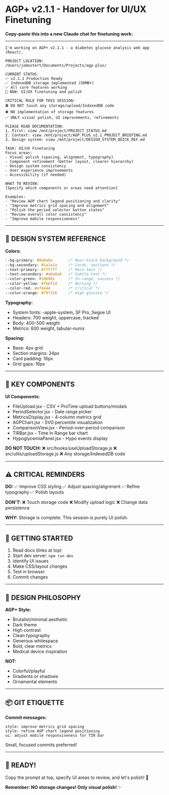 # AGP+ v2.1.1 - Handover for UI/UX Finetuning

**Copy-paste this into a new Claude chat for finetuning work:**

---

```
I'm working on AGP+ v2.1.1 - a diabetes glucose analysis web app (React).

PROJECT LOCATION:
/Users/jomostert/Documents/Projects/agp-plus/

CURRENT STATUS:
✅ v2.1.1 Production Ready
✅ IndexedDB storage implemented (50MB+)
✅ All core features working
🎯 NOW: UI/UX finetuning and polish

CRITICAL RULE FOR THIS SESSION:
⛔ DO NOT touch any storage/upload/IndexedDB code
⛔ NO implementation of storage features
✅ ONLY visual polish, UI improvements, refinements

PLEASE READ DOCUMENTATION:
1. First: view /mnt/project/PROJECT_STATUS.md
2. Context: view /mnt/project/AGP_PLUS_v2.1_PROJECT_BRIEFING.md
3. Design system: view /mnt/project/DESIGN_SYSTEM_QUICK_REF.md

TASK: UI/UX Finetuning
Focus areas:
- Visual polish (spacing, alignment, typography)
- Component refinement (better layout, clearer hierarchy)
- Design system consistency
- User experience improvements
- Accessibility (if needed)

WHAT TO REVIEW:
[Specify which components or areas need attention]

Examples:
- "Review AGP chart legend positioning and clarity"
- "Improve metrics grid spacing and alignment"  
- "Polish the period selector button states"
- "Review overall color consistency"
- "Improve mobile responsiveness"
```

---

## 🎨 DESIGN SYSTEM REFERENCE

**Colors:**
```css
--bg-primary: #0a0a0a       /* Near-black background */
--bg-secondary: #1a1a1a     /* Cards, sections */
--text-primary: #ffffff     /* Main text */
--text-secondary: #a0a0a0   /* Subtle text */
--color-green: #10b981      /* In-range, success */
--color-yellow: #fbbf24     /* Warning */
--color-red: #ef4444        /* Critical */
--color-orange: #f97316     /* High glucose */
```

**Typography:**
- System fonts: -apple-system, SF Pro, Segoe UI
- Headers: 700 weight, uppercase, tracked
- Body: 400-500 weight
- Metrics: 600 weight, tabular-nums

**Spacing:**
- Base: 4px grid
- Section margins: 24px
- Card padding: 16px
- Grid gaps: 16px

---

## 📁 KEY COMPONENTS

**UI Components:**
- FileUpload.jsx - CSV + ProTime upload buttons/modals
- PeriodSelector.jsx - Date range picker
- MetricsDisplay.jsx - 4-column metrics grid
- AGPChart.jsx - SVG percentile visualization
- ComparisonView.jsx - Period-over-period comparison
- TIRBar.jsx - Time In Range bar chart
- HypoglycemiaPanel.jsx - Hypo events display

**DO NOT TOUCH:**
❌ src/hooks/useUploadStorage.js
❌ src/utils/uploadStorage.js
❌ Any storage/IndexedDB code

---

## ⚠️ CRITICAL REMINDERS

**DO:**
✅ Improve CSS styling
✅ Adjust spacing/alignment
✅ Refine typography
✅ Polish layouts

**DON'T:**
❌ Touch storage code
❌ Modify upload logic
❌ Change data persistence

**WHY:** Storage is complete. This session is purely UI polish.

---

## 🚀 GETTING STARTED

1. Read docs (links at top)
2. Start dev server: `npm run dev` 
3. Identify UI issues
4. Make CSS/layout changes
5. Test in browser
6. Commit changes

---

## 🎨 DESIGN PHILOSOPHY

**AGP+ Style:**
- Brutalist/minimal aesthetic
- Dark theme
- High contrast
- Clean typography
- Generous whitespace
- Bold, clear metrics
- Medical device inspiration

**NOT:**
- Colorful/playful
- Gradients or shadows
- Ornamental elements

---

## 📦 GIT ETIQUETTE

**Commit messages:**
```
style: improve metrics grid spacing
style: refine AGP chart legend positioning
ui: adjust mobile responsiveness for TIR bar
```

Small, focused commits preferred!

---

## 🎯 READY!

Copy the prompt at top, specify UI areas to review, and let's polish! 🎨

**Remember: NO storage changes! Only visual polish!** ✨
